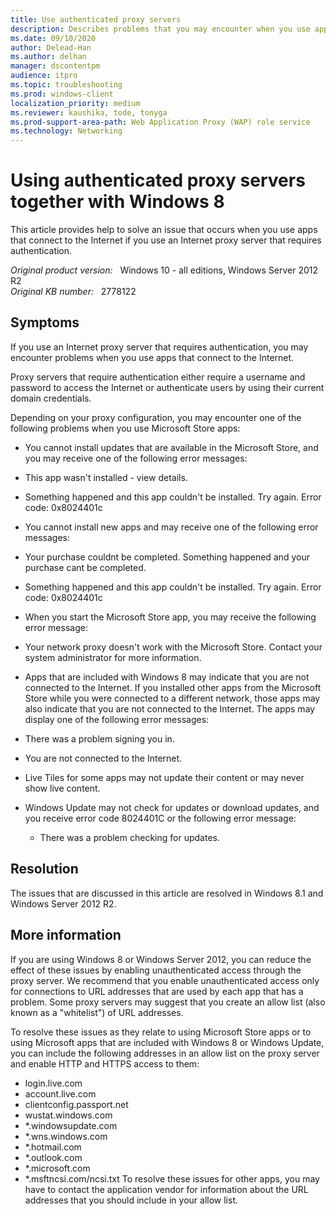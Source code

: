 ```yaml
---
title: Use authenticated proxy servers
description: Describes problems that you may encounter when you use apps that connect to the Internet if you use an Internet proxy server that requires authentication.
ms.date: 09/10/2020
author: Delead-Han
ms.author: delhan
manager: dscontentpm
audience: itpro
ms.topic: troubleshooting
ms.prod: windows-client
localization_priority: medium
ms.reviewer: kaushika, tode, tonyga
ms.prod-support-area-path: Web Application Proxy (WAP) role service
ms.technology: Networking
---
```

# Using authenticated proxy servers together with Windows 8

This article provides help to solve an issue that occurs when you use apps that connect to the Internet if you use an Internet proxy server that requires authentication.

_Original product version:_ &nbsp; Windows 10 - all editions, Windows Server 2012 R2  
_Original KB number:_ &nbsp; 2778122

## Symptoms

If you use an Internet proxy server that requires authentication, you may encounter problems when you use apps that connect to the Internet.

Proxy servers that require authentication either require a username and password to access the Internet or authenticate users by using their current domain credentials.

Depending on your proxy configuration, you may encounter one of the following problems when you use Microsoft Store apps:


- You cannot install updates that are available in the Microsoft Store, and you may receive one of the following error messages:

- This app wasn't installed - view details.

- Something happened and this app couldn't be installed. Try again. Error code: 0x8024401c

- You cannot install new apps and may receive one of the following error messages:

- Your purchase couldnt be completed. Something happened and your purchase cant be completed.

- Something happened and this app couldn't be installed. Try again. Error code: 0x8024401c

- When you start the Microsoft Store app, you may receive the following error message:

- Your network proxy doesn't work with the Microsoft Store. Contact your system administrator for more information.

- Apps that are included with Windows 8 may indicate that you are not connected to the Internet. If you installed other apps from the Microsoft Store while you were connected to a different network, those apps may also indicate that you are not connected to the Internet. The apps may display one of the following error messages:

- There was a problem signing you in.

- You are not connected to the Internet.

- Live Tiles for some apps may not update their content or may never show live content.
- Windows Update may not check for updates or download updates, and you receive error code 8024401C or the following error message:
  - There was a problem checking for updates.


## Resolution

The issues that are discussed in this article are resolved in Windows 8.1 and Windows Server 2012 R2.

## More information

If you are using Windows 8 or Windows Server 2012, you can reduce the effect of these issues by enabling unauthenticated access through the proxy server. We recommend that you enable unauthenticated access only for connections to URL addresses that are used by each app that has a problem. Some proxy servers may suggest that you create an allow list (also known as a "whitelist") of URL addresses.

To resolve these issues as they relate to using Microsoft Store apps or to using Microsoft apps that are included with Windows 8 or Windows Update, you can include the following addresses in an allow list on the proxy server and enable HTTP and HTTPS access to them: 
- login.live.com
- account.live.com
- clientconfig.passport.net
- wustat.windows.com
- *.windowsupdate.com
- *.wns.windows.com
- *.hotmail.com
- *.outlook.com
- *.microsoft.com
- *.msftncsi.com/ncsi.txt To resolve these issues for other apps, you may have to contact the application vendor for information about the URL addresses that you should include in your allow list.
